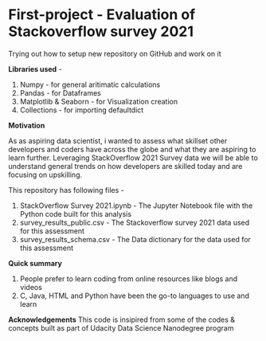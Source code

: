 # First-project - Evaluation of Stackoverflow survey 2021

Trying out how to setup new repository on GitHub and work on it

**Libraries used** -
1. Numpy - for general aritimatic calculations
2. Pandas - for Dataframes
3. Matplotlib & Seaborn - for Visualization creation
4. Collections - for importing defaultdict

**Motivation**

As as aspiring data scientist, i wanted to assess what skillset other developers and coders have across the globe and what they are aspiring to learn further. Leveraging StackOverflow 2021 Survey data we will be able to understand general trends on how developers are skilled today and are focusing on upskilling.

This repository has following files -

1. StackOverflow Survey 2021.ipynb - The Jupyter Notebook file with the Python code built for this analysis 
2. survey_results_public.csv - The Stackoverflow survey 2021 data used for this assessment
3. survey_results_schema.csv - The Data dictionary for the data used for this assessment

**Quick summary** 
1. People prefer to learn coding from online resources like blogs and videos
2. C, Java, HTML and Python have been the go-to languages to use and learn

**Acknowledgements**
This code is insipired from some of the codes & concepts built as part of Udacity Data Science Nanodegree program 
